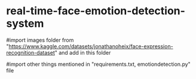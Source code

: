 # real-time-face-emotion-detection-system

#import images folder from  "https://www.kaggle.com/datasets/jonathanoheix/face-expression-recognition-dataset" and add in this folder

#import other things mentioned in "requirements.txt, emotiondetection.py" file

